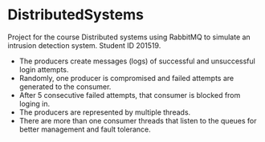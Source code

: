 # DistributedSystems
Project for the course Distributed systems using RabbitMQ to simulate an intrusion detection system.
Student ID 201519.
* The producers create messages (logs) of successful and unsuccessful login attempts.
* Randomly, one producer is compromised and failed attempts are generated to the consumer.
* After 5 consecutive failed attempts, that consumer is blocked from loging in.
* The producers are represented by multiple threads.
* There are more than one consumer threads that listen to the queues for better management and fault tolerance.
